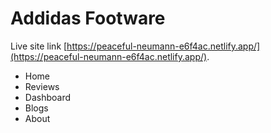 # Addidas Footware
Live site link [https://peaceful-neumann-e6f4ac.netlify.app/](https://peaceful-neumann-e6f4ac.netlify.app/).

* Home
* Reviews
* Dashboard
* Blogs
* About

